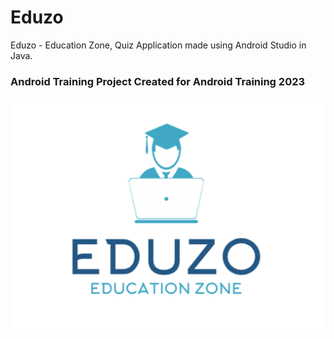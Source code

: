 # Eduzo
Eduzo - Education Zone, Quiz Application made using Android Studio in Java.
### Android Training Project Created for Android Training 2023
![Eduzo Logo](https://github.com/tusharsaxena01/Eduzo/blob/master/app/src/main/res/drawable/eduzo_logo.png)
